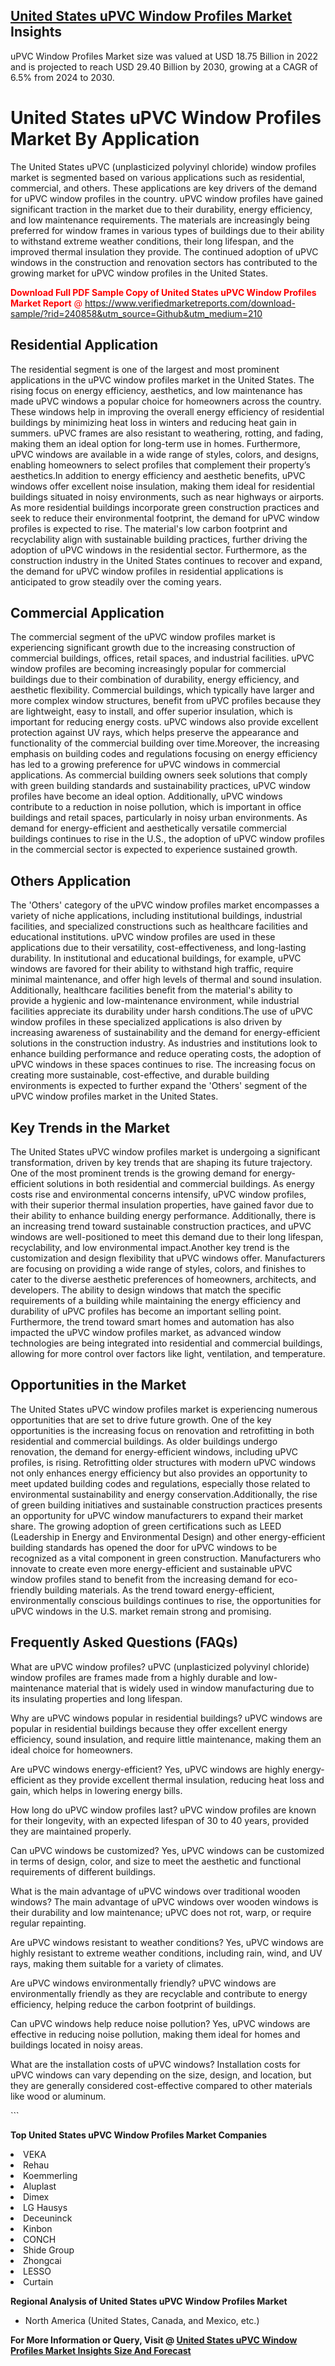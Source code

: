 <h2><a href="https://www.verifiedmarketreports.com/download-sample/?rid=240858&amp;utm_source=Github&amp;utm_medium=210" target="_blank">United States uPVC Window Profiles Market</a> Insights</h2><p>uPVC Window Profiles Market size was valued at USD 18.75 Billion in 2022 and is projected to reach USD 29.40 Billion by 2030, growing at a CAGR of 6.5% from 2024 to 2030.</p><p><h1>United States uPVC Window Profiles Market By Application</h1><p>The United States uPVC (unplasticized polyvinyl chloride) window profiles market is segmented based on various applications such as residential, commercial, and others. These applications are key drivers of the demand for uPVC window profiles in the country. uPVC window profiles have gained significant traction in the market due to their durability, energy efficiency, and low maintenance requirements. The materials are increasingly being preferred for window frames in various types of buildings due to their ability to withstand extreme weather conditions, their long lifespan, and the improved thermal insulation they provide. The continued adoption of uPVC windows in the construction and renovation sectors has contributed to the growing market for uPVC window profiles in the United States.<p><span class=""><span style="color: #ff0000;"><strong>Download Full PDF Sample Copy of United States uPVC Window Profiles Market Report</strong> @ </span><a href="https://www.verifiedmarketreports.com/download-sample/?rid=240858&amp;utm_source=Github&amp;utm_medium=210" target="_blank">https://www.verifiedmarketreports.com/download-sample/?rid=240858&amp;utm_source=Github&amp;utm_medium=210</a></span></p></p><h2>Residential Application</h2><p>The residential segment is one of the largest and most prominent applications in the uPVC window profiles market in the United States. The rising focus on energy efficiency, aesthetics, and low maintenance has made uPVC windows a popular choice for homeowners across the country. These windows help in improving the overall energy efficiency of residential buildings by minimizing heat loss in winters and reducing heat gain in summers. uPVC frames are also resistant to weathering, rotting, and fading, making them an ideal option for long-term use in homes. Furthermore, uPVC windows are available in a wide range of styles, colors, and designs, enabling homeowners to select profiles that complement their property’s aesthetics.In addition to energy efficiency and aesthetic benefits, uPVC windows offer excellent noise insulation, making them ideal for residential buildings situated in noisy environments, such as near highways or airports. As more residential buildings incorporate green construction practices and seek to reduce their environmental footprint, the demand for uPVC window profiles is expected to rise. The material's low carbon footprint and recyclability align with sustainable building practices, further driving the adoption of uPVC windows in the residential sector. Furthermore, as the construction industry in the United States continues to recover and expand, the demand for uPVC window profiles in residential applications is anticipated to grow steadily over the coming years.</p><h2>Commercial Application</h2><p>The commercial segment of the uPVC window profiles market is experiencing significant growth due to the increasing construction of commercial buildings, offices, retail spaces, and industrial facilities. uPVC window profiles are becoming increasingly popular for commercial buildings due to their combination of durability, energy efficiency, and aesthetic flexibility. Commercial buildings, which typically have larger and more complex window structures, benefit from uPVC profiles because they are lightweight, easy to install, and offer superior insulation, which is important for reducing energy costs. uPVC windows also provide excellent protection against UV rays, which helps preserve the appearance and functionality of the commercial building over time.Moreover, the increasing emphasis on building codes and regulations focusing on energy efficiency has led to a growing preference for uPVC windows in commercial applications. As commercial building owners seek solutions that comply with green building standards and sustainability practices, uPVC window profiles have become an ideal option. Additionally, uPVC windows contribute to a reduction in noise pollution, which is important in office buildings and retail spaces, particularly in noisy urban environments. As demand for energy-efficient and aesthetically versatile commercial buildings continues to rise in the U.S., the adoption of uPVC window profiles in the commercial sector is expected to experience sustained growth.</p><h2>Others Application</h2><p>The 'Others' category of the uPVC window profiles market encompasses a variety of niche applications, including institutional buildings, industrial facilities, and specialized constructions such as healthcare facilities and educational institutions. uPVC window profiles are used in these applications due to their versatility, cost-effectiveness, and long-lasting durability. In institutional and educational buildings, for example, uPVC windows are favored for their ability to withstand high traffic, require minimal maintenance, and offer high levels of thermal and sound insulation. Additionally, healthcare facilities benefit from the material's ability to provide a hygienic and low-maintenance environment, while industrial facilities appreciate its durability under harsh conditions.The use of uPVC window profiles in these specialized applications is also driven by increasing awareness of sustainability and the demand for energy-efficient solutions in the construction industry. As industries and institutions look to enhance building performance and reduce operating costs, the adoption of uPVC windows in these spaces continues to rise. The increasing focus on creating more sustainable, cost-effective, and durable building environments is expected to further expand the 'Others' segment of the uPVC window profiles market in the United States.</p><h2>Key Trends in the Market</h2><p>The United States uPVC window profiles market is undergoing a significant transformation, driven by key trends that are shaping its future trajectory. One of the most prominent trends is the growing demand for energy-efficient solutions in both residential and commercial buildings. As energy costs rise and environmental concerns intensify, uPVC window profiles, with their superior thermal insulation properties, have gained favor due to their ability to enhance building energy performance. Additionally, there is an increasing trend toward sustainable construction practices, and uPVC windows are well-positioned to meet this demand due to their long lifespan, recyclability, and low environmental impact.Another key trend is the customization and design flexibility that uPVC windows offer. Manufacturers are focusing on providing a wide range of styles, colors, and finishes to cater to the diverse aesthetic preferences of homeowners, architects, and developers. The ability to design windows that match the specific requirements of a building while maintaining the energy efficiency and durability of uPVC profiles has become an important selling point. Furthermore, the trend toward smart homes and automation has also impacted the uPVC window profiles market, as advanced window technologies are being integrated into residential and commercial buildings, allowing for more control over factors like light, ventilation, and temperature.</p><h2>Opportunities in the Market</h2><p>The United States uPVC window profiles market is experiencing numerous opportunities that are set to drive future growth. One of the key opportunities is the increasing focus on renovation and retrofitting in both residential and commercial buildings. As older buildings undergo renovation, the demand for energy-efficient windows, including uPVC profiles, is rising. Retrofitting older structures with modern uPVC windows not only enhances energy efficiency but also provides an opportunity to meet updated building codes and regulations, especially those related to environmental sustainability and energy conservation.Additionally, the rise of green building initiatives and sustainable construction practices presents an opportunity for uPVC window manufacturers to expand their market share. The growing adoption of green certifications such as LEED (Leadership in Energy and Environmental Design) and other energy-efficient building standards has opened the door for uPVC windows to be recognized as a vital component in green construction. Manufacturers who innovate to create even more energy-efficient and sustainable uPVC window profiles stand to benefit from the increasing demand for eco-friendly building materials. As the trend toward energy-efficient, environmentally conscious buildings continues to rise, the opportunities for uPVC windows in the U.S. market remain strong and promising.</p><h2>Frequently Asked Questions (FAQs)</h2><p>What are uPVC window profiles? uPVC (unplasticized polyvinyl chloride) window profiles are frames made from a highly durable and low-maintenance material that is widely used in window manufacturing due to its insulating properties and long lifespan.</p><p>Why are uPVC windows popular in residential buildings? uPVC windows are popular in residential buildings because they offer excellent energy efficiency, sound insulation, and require little maintenance, making them an ideal choice for homeowners.</p><p>Are uPVC windows energy-efficient? Yes, uPVC windows are highly energy-efficient as they provide excellent thermal insulation, reducing heat loss and gain, which helps in lowering energy bills.</p><p>How long do uPVC window profiles last? uPVC window profiles are known for their longevity, with an expected lifespan of 30 to 40 years, provided they are maintained properly.</p><p>Can uPVC windows be customized? Yes, uPVC windows can be customized in terms of design, color, and size to meet the aesthetic and functional requirements of different buildings.</p><p>What is the main advantage of uPVC windows over traditional wooden windows? The main advantage of uPVC windows over wooden windows is their durability and low maintenance; uPVC does not rot, warp, or require regular repainting.</p><p>Are uPVC windows resistant to weather conditions? Yes, uPVC windows are highly resistant to extreme weather conditions, including rain, wind, and UV rays, making them suitable for a variety of climates.</p><p>Are uPVC windows environmentally friendly? uPVC windows are environmentally friendly as they are recyclable and contribute to energy efficiency, helping reduce the carbon footprint of buildings.</p><p>Can uPVC windows help reduce noise pollution? Yes, uPVC windows are effective in reducing noise pollution, making them ideal for homes and buildings located in noisy areas.</p><p>What are the installation costs of uPVC windows? Installation costs for uPVC windows can vary depending on the size, design, and location, but they are generally considered cost-effective compared to other materials like wood or aluminum.</p>```</p><p><strong>Top United States uPVC Window Profiles Market Companies</strong></p><div data-test-id=""><p><li>VEKA</li><li> Rehau</li><li> Koemmerling</li><li> Aluplast</li><li> Dimex</li><li> LG Hausys</li><li> Deceuninck</li><li> Kinbon</li><li> CONCH</li><li> Shide Group</li><li> Zhongcai</li><li> LESSO</li><li> Curtain</li></p><div><strong>Regional Analysis of&nbsp;United States uPVC Window Profiles Market</strong></div><ul><li dir="ltr"><p dir="ltr">North America&nbsp;(United States, Canada, and Mexico, etc.)</p></li></ul><p><strong>For More Information or Query, Visit @&nbsp;</strong><strong><a href="https://www.verifiedmarketreports.com/product/upvc-window-profiles-market/?utm_source=Github&amp;utm_medium=210" target="_blank">United States uPVC Window Profiles Market Insights Size And Forecast</a></strong></p></div>
